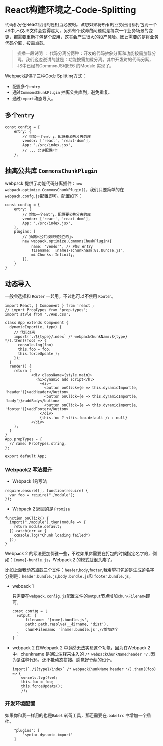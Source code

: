 # React构建环境之-Code-Splitting
代码拆分在React应用的是相当必要的。试想如果将所有的业务应用都打包到一个JS中,不仅JS文件会变得超大，另外有个致命的问题就是每次一个业务场景的变更，都需要重新打包整个应用，这将会产生很大的投产风险。因此需要的是将业务代码分离，按需加载。


> 插播一段说明 ： 代码分离分两种：开发的代码抽象分离和功能按需加载分离。我们这边说讲的就是：功能按需加载分离。其中开发时的代码分离，JS中已经有CommonJS和ES6 的Module 实现了。

Webpack提供了三种Code Splitting方式：
- 配置多个`entry`
- 通过`CommonsChunkPlugin` 抽离公共库到，避免重复。
- 通过`import`动态导入。


## 多个`entry`
```JS
const config = {
    entry: {
        // 增加一个entry，配置要公共分离的库
        vendor: ['react', 'react-dom'],
        App: './src/index.jsx',
        // ... 允许配置N个
    },
```

## 抽离公共库 `CommonsChunkPlugin`

webpack 提供了功能代码分离插件：`new webpack.optimize.CommonsChunkPlugin()`，我们只要简单的在`webpack.confg.js`配置即可。配置如下：
```
const config = {
    entry: {
        // 增加一个entry，配置要公共分离的库
        vendor: ['react', 'react-dom'],
        App: './src/index.jsx',
    },
    plugins: [
        // 抽离出公共模块到独立的js
        new webpack.optimize.CommonsChunkPlugin({
            name: 'vendor', // 对应 entry
            filename: '[name]-[chunkhash:8].bundle.js',
            minChunks: Infinity,
        }),
    }
}
```

## 动态导入
一般会选择和 `Router` 一起用。不过也可以不使用 `Router`。
```JS
import React, { Component } from 'react';
// import PropTypes from 'prop-types';
import style from './App.css';

class App extends Component {
  dynamicImport(e, type) {
    // 代码分离
    import(`./${type}/index` /* webpackChunkName:${type} */).then((foo) => {
      console.log(foo);
      this.foo = foo;
      this.forceUpdate();
    });
  }
  render() {
    return (
            <div className={style.main}>
              <h1>dynamic add script</h1>
                <div>
                  <button onClick={e => this.dynamicImport(e, 'header')}>addHeader</button>
                  <button onClick={e => this.dynamicImport(e, 'body')}>addBody</button>
                  <button onClick={e => this.dynamicImport(e, 'footer')}>addFooter</button>
                </div>
                {this.foo ? <this.foo.default /> : null}
            </div>
    );
  }
}
App.propTypes = {
  // name: PropTypes.string,
};

export default App;
```

### Webpack2 写法提升
- Webpack 1的写法
```JS
require.ensure([], function(require) {
  var foo = require("./module");
});
```

- Webpack 2 返回的是 `Promise`
```
function onClick() {
  import("./module").then(module => {
    return module.default;
  }).catch(err => {
    console.log("Chunk loading failed");
  });
}
```

Webpack 2 的写法更加优雅一些，不过如果你需要在打包的时候指定名字的，例如：`[name]-bundle.js`，Webpack 2 的模式就很头疼了。

比如上面我动态加载三个文件：`header`,`body`,`footer`,我希望打包的是生成的名字分别是：`header.bundle.js`,`body.bundle.js`和 `footer.bundle.js`。

- webpack 1 

  只需要在`webpack.config.js`配置文件的`output`节点增加`chunkFilename`即可。
  ```
  const config = {
    output: {
        filename: '[name].bundle.js',
        path: path.resolve(__dirname, 'dist'),
        chunkFilename: '[name].bundle.js',//增加这个
    }
  }
  ```

- webpack 2 
在Webpack 2 中竟然无法实现这个功能，因为在Webpack 2 中，chunkname 是通过注释来注入的 `/* webpackChunkName:header */` ,因为是注释代码，还不能动态拼接。感觉好奇葩的设计。
    ```
    import(`./${type}/index` /* webpackChunkName:header */).then((foo) => {
        console.log(foo);
        this.foo = foo;
        this.forceUpdate();
        });
    ```

### 开发环境配置
如果你和我一样用的也是`Babel` 转码工具，那还需要在`.babelrc` 中增加一个插件。
```
    "plugins": [
        "syntax-dynamic-import"
    ]
```